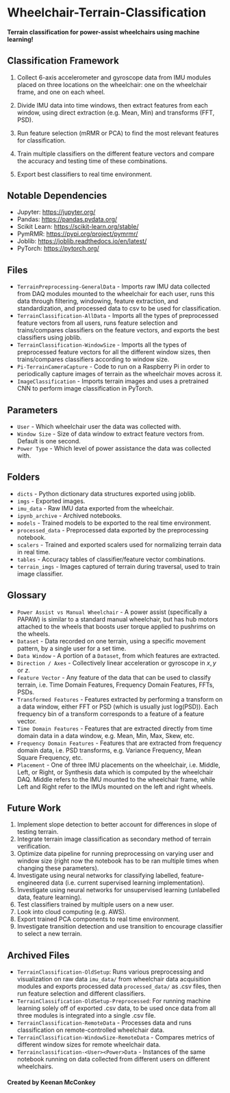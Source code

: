 # Wheelchair-Terrain-Classification

#### Terrain classification for power-assist wheelchairs using machine learning!

## Classification Framework

1. Collect 6-axis accelerometer and gyroscope data from IMU modules placed on three locations on the wheelchair: one on the wheelchair frame, and one on each wheel.
 
2. Divide IMU data into time windows, then extract features from each window, using direct extraction (e.g. Mean, Min) and transforms (FFT, PSD).

3. Run feature selection (mRMR or PCA) to find the most relevant features for classification.

4. Train multiple classifiers on the different feature vectors and compare the accuracy and testing time of these combinations.

5. Export best classifiers to real time environment.

## Notable Dependencies

- Jupyter: <https://jupyter.org/>
- Pandas: <https://pandas.pydata.org/>
- Scikit Learn: <https://scikit-learn.org/stable/>
- PymRMR: <https://pypi.org/project/pymrmr/>
- Joblib: <https://joblib.readthedocs.io/en/latest/>
- PyTorch: <https://pytorch.org/>

## Files

- `TerrainPreprocessing-GeneralData` - Imports raw IMU data collected from DAQ modules mounted to the wheelchair for each user, runs this data through filtering, windowing, feature extraction, and standardization, and processed data to csv to be used for classification.
- `TerrainClassification-AllData` - Imports all the types of preprocessed feature vectors from all users, runs feature selection and trains/compares classifiers on the feature vectors, and exports the best classifiers using joblib.
- `TerrainClassification-WindowSize` - Imports all the types of preprocessed feature vectors for all the different window sizes, then trains/compares classifiers according to window size.
- `Pi-TerrainCameraCapture` - Code to run on a Raspberry Pi in order to periodically capture images of terrain as the wheelchair moves across it.
- `ImageClassification` - Imports terrain images and uses a pretrained CNN to perform image classification in PyTorch.

## Parameters

- `User` - Which wheelchair user the data was collected with.
- `Window Size` - Size of data window to extract feature vectors from. Default is one second.
- `Power Type` - Which level of power assistance the data was collected with.

## Folders

- `dicts` - Python dictionary data structures exported using joblib.
- `imgs` - Exported images.
- `imu_data` - Raw IMU data exported from the wheelchair.
- `ipynb_archive` - Archived notebooks.
- `models` - Trained models to be exported to the real time environment.
- `processed_data` - Preprocessed data exported by the preprocessing notebook.
- `scalers` - Trained and exported scalers used for normalizing terrain data in real time.
- `tables` - Accuracy tables of classifier/feature vector combinations.
- `terrain_imgs` - Images captured of terrain during traversal, used to train image classifier.

## Glossary

- `Power Assist vs Manual Wheelchair` - A power assist (specifically a PAPAW) is similar to a standard manual wheelchair, but has hub motors attached to the wheels that boosts user torque applied to pushrims on the wheels.
- `Dataset` - Data recorded on one terrain, using a specific movement pattern, by a single user for a set time.
- `Data Window` - A portion of a `Dataset`, from which features are extracted.
- `Direction / Axes` - Collectively linear acceleration or gyroscope in $x,y$ or $z$.
- `Feature Vector` - Any feature of the data that can be used to classify terrain, i.e. Time Domain Features, Frequency Domain Features, FFTs, PSDs.
- `Transformed Features` - Features extracted by performing a transform on a data window, either FFT or PSD (which is usually just log(PSD)). Each frequency bin of a transform corresponds to a feature of a feature vector.
- `Time Domain Features` - Features that are extracted directly from time domain data in a data window, e.g. Mean, Min, Max, Skew, etc.
- `Frequency Domain Features` - Features that are extracted from frequency domain data, i.e. PSD transforms, e.g. Variance Frequency, Mean Square Frequency, etc.
- `Placement` - One of three IMU placements on the wheelchair, i.e. Middle, Left, or Right, or Synthesis data which is computed by the wheelchair DAQ. Middle refers to the IMU mounted to the wheelchair frame, while Left and Right refer to the IMUs mounted on the left and right wheels.

## Future Work

1. Implement slope detection to better account for differences in slope of testing terrain.
2. Integrate terrain image classification as secondary method of terrain verification.
3. Optimize data pipeline for running preprocessing on varying user and window size (right now the notebook has to be ran multiple times when changing these parameters).
4. Investigate using neural networks for classifying labelled, feature-engineered data (i.e. current supervised learning implementation).
5. Investigate using neural networks for unsupervised learning (unlabelled data, feature learning).
6. Test classifiers trained by multiple users on a new user.
7. Look into cloud computing (e.g. AWS).
8. Export trained PCA components to real time environment.
9. Investigate transition detection and use transition to encourage classifier to select a new terrain.

## Archived Files

- `TerrainClassification-OldSetup`: Runs various preprocessing and visualization on raw data `imu_data/` from wheelchair data acquisition modules and exports processed data `processed_data/` as .csv files, then run feature selection and different classifiers.
- `TerrainClassification-OldSetup-Preprocessed`: For running machine learning solely off of exported .csv data, to be used once data from all three modules is integrated into a single .csv file.
- `TerrainClassification-RemoteData` - Processes data and runs classification on remote-controlled wheelchair data.
- `TerrainClassification-WindowSize-RemoteData` - Compares metrics of different window sizes for remote wheelchair data.
- `Terrainclassification-<User><Power>Data` - Instances of the same notebook running on data collected from different users on different wheelchairs.

#### Created by Keenan McConkey
